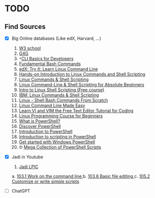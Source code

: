 # TODO

## Find Sources

- [x] Big Online databases (Like edX, Harvard, ...)

  1. [W3 school](https://www.w3schools.com/whatis/whatis_cli.asp)
  2. [G4G](https://www.geeksforgeeks.org/linux-unix/introduction-linux-shell-shell-scripting/)
  3. `*`[CLI Basics for Developers](https://daily.dev/blog/cli-basics-for-developers)
  4. [ Fundamental Bash Commands ](https://codingnomads.com/fundamental-bash-commands)
  5. [edX: Try It: Learn Linux Command Line](https://www.edx.org/learn/linux/edx-try-it-learn-linux-command-line)
  6. [Hands-on Introduction to Linux Commands and Shell Scripting](https://www.coursera.org/learn/hands-on-introduction-to-linux-commands-and-shell-scripting#modules)
  7. [Linux Commands & Shell Scripting](https://www.coursera.org/learn/linux-commands-and-shell-scripting-bits)
  8. [Linux Command-Line & Shell Scripting for Absolute Beginners](https://www.classcentral.com/course/udemy-linux-command-line-and-shell-scripting-masterclass-283435)
  9. [Intro to Linux Shell Scripting (Free course)](https://www.udemy.com/course/linux-shell-scripting-free/?srsltid=AfmBOooIDdXU96r9y2Nz9088NCiEbBaUuNJaeoKBpdoUNtrFpCa69LiG)
  10. [IBM: Linux Commands & Shell Scripting](https://www.edx.org/learn/linux/ibm-linux-commands-shell-scripting)
  11. [Linux - Shell Bash Commands From Scratch](https://coursesity.com/course-detail/linux-shell-bash-commands-from-scratch)
  12. [Linux Command Line Made Easy ](https://coursesity.com/course-detail/linux-command-line-made-easy-)
  13. [Learn VI and VIM the Free Text Editor Tutorial for Coding ](https://coursesity.com/course-detail/learn-vi-and-vim-the-free-text-editor-tutorial-for-coding-)
  14. [Linux Programming Course for Beginners](https://coursesity.com/course-detail/linux-programming-course-for-beginners)
  15. [What is PowerShell?](https://learn.microsoft.com/en-us/powershell/scripting/overview?view=powershell-7.5)
  16. [Discover PowerShell](https://learn.microsoft.com/en-us/powershell/scripting/discover-powershell?view=powershell-7.5)
  17. [Introduction to PowerShell](https://learn.microsoft.com/en-us/training/modules/introduction-to-powershell/)
  18. [Introduction to scripting in PowerShell](https://learn.microsoft.com/en-us/training/modules/script-with-powershell/)
  19. [Get started with Windows PowerShell](https://learn.microsoft.com/en-us/training/paths/get-started-windows-powershell/)
  20. 🤓 [Mega Collection of PowerShell Scripts](https://github.com/fleschutz/PowerShell)

- [x] Jadi in Youtube

  1. [Jadi LPIC](https://linux1st.com/archives.html)

    a. [103.1 Work on the command line ](https://linux1st.com/1031-work-on-the-command-line.html)
    b. [103.8 Basic file editing ](https://linux1st.com/1038-basic-file-editing.html)
    c. [105.2 Customize or write simple scripts](https://linux1st.com/1052-customize-or-write-simple-scripts.html)

- [ ] ChatGPT
